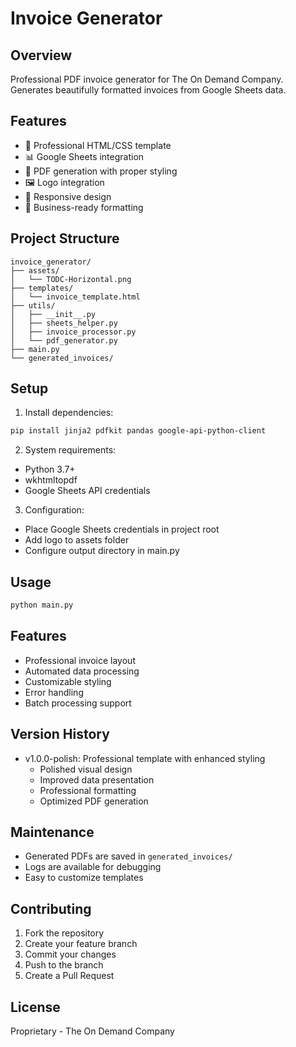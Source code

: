 # Invoice Generator

## Overview
Professional PDF invoice generator for The On Demand Company. Generates beautifully formatted invoices from Google Sheets data.

## Features
- 🎨 Professional HTML/CSS template
- 📊 Google Sheets integration
- 📑 PDF generation with proper styling
- 🖼️ Logo integration
- 📱 Responsive design
- 💼 Business-ready formatting

## Project Structure
```
invoice_generator/
├── assets/
│   └── TODC-Horizontal.png
├── templates/
│   └── invoice_template.html
├── utils/
│   ├── __init__.py
│   ├── sheets_helper.py
│   ├── invoice_processor.py
│   └── pdf_generator.py
├── main.py
└── generated_invoices/
```

## Setup
1. Install dependencies:
```bash
pip install jinja2 pdfkit pandas google-api-python-client
```

2. System requirements:
- Python 3.7+
- wkhtmltopdf
- Google Sheets API credentials

3. Configuration:
- Place Google Sheets credentials in project root
- Add logo to assets folder
- Configure output directory in main.py

## Usage
```bash
python main.py
```

## Features
- Professional invoice layout
- Automated data processing
- Customizable styling
- Error handling
- Batch processing support

## Version History
- v1.0.0-polish: Professional template with enhanced styling
  - Polished visual design
  - Improved data presentation
  - Professional formatting
  - Optimized PDF generation

## Maintenance
- Generated PDFs are saved in `generated_invoices/`
- Logs are available for debugging
- Easy to customize templates

## Contributing
1. Fork the repository
2. Create your feature branch
3. Commit your changes
4. Push to the branch
5. Create a Pull Request

## License
Proprietary - The On Demand Company